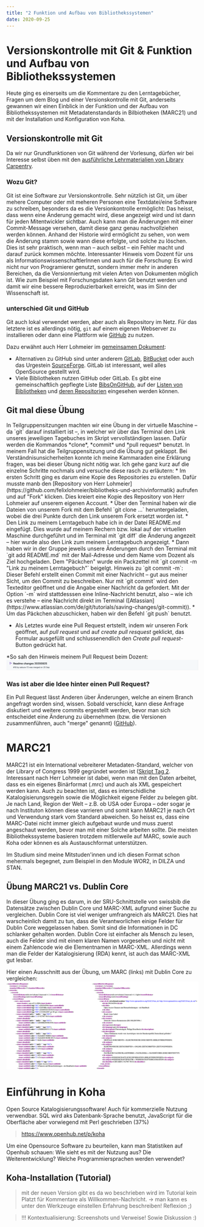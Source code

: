 ```yaml
---
title: "2 Funktion und Aufbau von Bibliothekssystemen"
date: 2020-09-25
---
```


# Versionskontrolle mit Git & Funktion und Aufbau von Bibliothekssystemen
Heute ging es einerseits um die Kommentare zu den Lerntagebücher, Fragen um dem Blog und einer Versionskontrolle mit Git, anderseits gewannen wir einen Einblick in der Funktion und der Aufbau von Bibliothekssystemen mit Metadatenstandards in Bilbiotheken (MARC21) und mit der Installation und Konfiguration von Koha.

## Versionskontrolle mit Git
Da wir nur Grundfunktionen von Git während der Vorlesung, dürfen wir bei Interesse selbst üben mit den [ausführliche Lehrmaterialien von Library Carpentry](<https://librarycarpentry.org/lc-git/>).

### Wozu Git?
Git ist eine Software zur Versionskontrolle. Sehr nützlich ist Git, um über mehere Computer oder mit meheren Personen eine Textdatei/eine Software zu schreiben, besonders da es die Versionkontrolle ermöglicht: Das heisst, dass wenn eine Änderung gemacht wird, diese angezeigt wird und ist dann für jeden Mitentwickler sichtbar. Auch kann man die Änderungen mit einer Commit-Message versehen, damit diese ganz genau nachvollziehen werden können. Anhand der Historie wird ermöglicht zu sehen, von wem die Änderung stamm sowie wann diese erfolgte, und solche zu löschen. Dies ist sehr praktisch, wenn man – auch selbst – ein Fehler macht und darauf zurück kommen möchte. Interessanter Hinweis vom Dozent für uns als InformationswissenschaftlerInnen und auch für die Forschung: Es wird nicht nur von Programierer genutzt, sondern immer mehr in anderen Bereichen, da die Versionniertung mit vielen Arten von Dokumenten möglich ist. Wie zum Beispiel mit Forschungsdaten kann Git benutzt werden und damit wir eine bessere Reproduzierbarkeit erreicht, was im Sinn der Wissenschaft ist.

### unterschied Git und GitHub
Git auch lokal verwendet werden, aber auch als Repository im Netz. Für das letztere ist es allerdings nötig, `git` auf einem eigenen Webserver zu installieren oder dann eine Plattform wie [GitHub](https://github.com/) zu nutzen. 

Dazu erwähnt auch Herr Lohmeier im [gemeinsamen Dokument](https://pad.gwdg.de/12VJD7x4QgiRr498oLhnwg?both#):
- Alternativen zu GitHub sind unter anderem [GitLab](https://gitlab.com), [BitBucket](https://bitbucket.org) oder auch das Urgestein [SourceForge](https://sourceforge.net). GitLab ist interessant, weil alles OpenSource gestellt wird.
- Viele Bibliotheken nutzen GitHub oder GitLab. Es gibt eine gemeinschaftlich gepflegte Liste [BibsOnGitHub](https://github.com/axel-klinger/BibsOnGitHub), auf der [Listen von Bibliotheken](https://axel-klinger.github.io/BibsOnGitHub/libraries.html) und [deren Repositorien](https://axel-klinger.github.io/BibsOnGitHub/repositories.html) eingesehen werden können.

<h2>Git mal diese Übung</h2>
In Teilgruppensitzungen machten wir eine Übung in der virtuelle Maschine – da `git` darauf installiert ist –, in welcher wir über das Terminal den Link unseres jeweiligen Tagebuches im Skript vervollständigen lassen. Dafür werden die Kommandos *clone*, *commit* und *pull request* benutzt. In meinem Fall hat die Teilgruppensitzung und die Übung gut geklappt. Bei Verständnisunsicherheiten konnte ich meine Kammaraden eine Erklärung fragen, was bei dieser Übung nicht nötig war. Ich gehe ganz kurz auf die einzelne Schritte nochmals und versuche diese rasch zu erläutern:
* Im ersten Schritt ging es darum eine Kopie des Repositories zu erstellen. Dafür musste manb den [Repository von Herr Lohmeier](https://github.com/felixlohmeier/bibliotheks-und-archivinformatik) aufrufen und auf "Fork" klicken. Dies kreiert eine Kopie des Repository von Herr Lohmeier auf unserem eigenen Account.
* Über den Terminal haben wir die Dateien von unserem Fork  mit dem Befehl `git clone ...` heruntergeladen, wobei die drei Punkte durch den Link unserem Fork ersetzt worden ist.
* Den Link zu meinem Lerntagebuch habe ich in der Datei README.md eingefügt. Dies wurde auf meinem Rechern bzw. lokal auf der virtuellen Maschine durchgeführt und im Terminal mit `git diff` die Änderung angezeit – hier wurde also den Link zum meinem Lerntagebuch angezeigt. 
* Dann haben wir in der Gruppe jeweils unsere Änderungen durch den Terminal mit `git add README.md` mit der Mail-Adresse und dem Name vom Dozent als Ziel hochgeladen. Dem "Päckchen" wurde ein Packzettel mit `git commit -m "Link zu meinem Lerntagebuch"` beigelgt. 
      Hinweis zu `git commit -m`: Dieser Befehl erstellt einen Commit mit einer Nachricht – gut aus meiner Sicht, um den Commit zu beschreiben. Nur mit `git commit` wird den Texteditor geöffnet und die Angabe einer Nachricht da gefordert. Mit der Option `-m` wird stattdesssen eine Inline-Nachricht benutzt, also – wie ich es verstehe – eine Nachricht direkt im Terminal ([Atlassian](https://www.atlassian.com/de/git/tutorials/saving-changes/git-commit)).
* Um das Päckchen abzuschicken, haben wir den Befehl `git push` benutzt.

* Als Letztes wurde eine Pull Request ertstellt, indem wir unseren Fork geöffnet, auf *pull request* und auf *create pull resquest* geklickt, das Formular ausgefüllt und schlussenendlich den *Create pull request*-Button gedrückt hat.

*So sah den Hinweis meinem Pull Request beim Dozent: 
![das Ergebnis aus meinem Pull Request beim Dozent](https://github.com/sakura-72/my-bain-blog/blob/master/images/pullrequest.png)

### Was ist aber die Idee hinter einen Pull Request?
Ein Pull Request lässt Anderen über Änderungen, welche an einem Branch angefragt worden sind, wissen. Sobald verschickt, kann diese Anfrage diskutiert und weitere commits ergestellt werden, bevor man sich entscheidet eine Änderung zu übernehmen (bzw. die Versionen zusammenführen, auch "merge" genannt) ([GitHub](https://docs.github.com/en/free-pro-team@latest/github/collaborating-with-issues-and-pull-requests/about-pull-requests)).

# MARC21
MARC21 ist ein International vebreiterer Metadaten-Standard, welcher von der Library of Congress 1999 gegründet worden ist ([Skript Tag 2](https://bain.felixlohmeier.de/#/02_funktion-und-aufbau-von-bibliothekssystemen). Interessant nach Herr Lohmeier ist dabei, wenn man mit den Daten arbeitet, dass es ein eigenes Binärformat (.mrc) und auch als XML gespeichert werden kann. Auch zu beachten ist, dass es interschidliche Katalogisierungsregeln sowie die Möglichkeit eigene Felder zu belegen gibt. Je nach Land, Region der Welt – z.B. ob USA oder Europa – oder sogar je nach Instituton können diese varrieren und somit kann MARC21 je nach Ort und Verwendung stark vom Standard abweichen. So heisst es, dass eine MARC-Datei nicht immer gleich aufgebaut wurde und muss zuerst angeschaut werden, bevor man mit einer Solche arbeiten sollte.
Die meisten Bibliothekssysteme basieren trotzdem mitllerweile auf MARC, sowie auch Koha oder können es als Austauschformat unterstützen. 

Im Studium sind meine Mitstuden'innen und ich diesen Format schon mehermals begegnet, zum Beispiel in den Module WOR2, in DILZA und STAN.

## Übung MARC21 vs. Dublin Core
In dieser Übung ging es darum, in der SRU-Schnittstelle von swissbib die Datensätze zwischen Dublin Core und MARC-XML aufgrund einer Suche zu vergleichen.
Dublin Core ist viel weniger umfrangreich als MARC21. Dies hat warscheinlich damit zu tun, dass die Verantworlichen einige Felder für Dublin Core weggelassen haben. Somit sind die Informationen in DC schlanker gehalten worden. Dublin Core ist einfacher als Mensch zu lesen, auch die Felder sind mit einem klaren Namen vorgesehen und nicht mit einem Zahlencode wie die Elementnamen in MARC-XML. Allerdings wenn man die Felder der Katalogisierung (RDA) kennt, ist auch das MARC-XML gut lesbar.

Hier einen Ausschnitt aus der Übung, um MARC (links) mit Dublin Core zu vergleichen:
![MARC vs. Dublin Core](https://github.com/sakura-72/my-bain-blog/blob/master/images/marc-vs-dc.png)

# Einführung in Koha
Open Source Katalogisierungssoftware! Auch für kommerzielle Nutzung verwendbar. 
SQL wird aks Datenbank-Sprache benutzt, JavaScript für die Oberfläche aber vorwiegend mit Perl geschrieben (37%) 
> https://www.openhub.net/p/koha

Um eine Opensource Software zu beurteilen, kann man Statistiken auf Openhub schauen: Wie sieht es mit der Nutzung aus? Die Weiterentwicklung? Welche Programmiersprachen werden verwendet? 

## Koha-Installation (Tutorial)</h2>
> mit der neuen Version gibt es da wo beschrieben wird im Tutorial kein Platzt für Kommentare als Willkommen-Nachricht. -> man kann es unter den Werkzeuge einstellen
> Erfahrung beschreiben! Reflexion ;)

> !!! Kontextualisierung: Screenshots und Verweise! Sowie Diskussion :)
